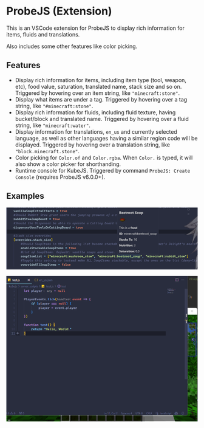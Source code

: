 # ProbeJS (Extension)

This is an VSCode extension for ProbeJS to display rich information for items, fluids and translations.

Also includes some other features like color picking.

## Features

- Display rich information for items, including item type (tool, weapon, etc), food value, saturation, translated name, stack size and so on. Triggered by hovering over an item string, like `"minecraft:stone"`.
- Display what items are under a tag. Triggered by hovering over a tag string, like `"#minecraft:stone"`.
- Display rich information for fluids, including fluid texture, having bucket/block and translated name. Triggered by hovering over a fluid string, like `"minecraft:water"`.
- Display information for translations, `en_us` and currently selected language, as well as other languages having a similar region code will be displayed. Triggered by hovering over a translation string, like `"block.minecraft.stone"`.
- Color picking for `Color.of` and `Color.rgba`. When `Color.` is typed, it will also show a color picker for shorthanding.
- Runtime console for KubeJS. Triggered by command `ProbeJS: Create Console` (requires ProbeJS v6.0.0+).

## Examples

![Image](./examples/1.png)

![Image](./examples/4.gif)